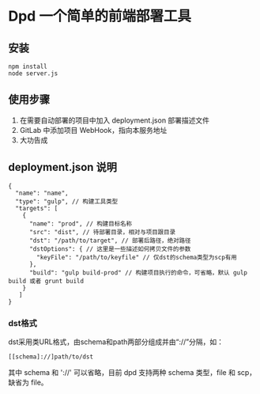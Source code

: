 Dpd  一个简单的前端部署工具
=========================


## 安装

~~~
npm install
node server.js
~~~

## 使用步骤

1. 在需要自动部署的项目中加入 deployment.json 部署描述文件
2. GitLab 中添加项目 WebHook，指向本服务地址
3. 大功告成

## deployment.json 说明

```
{
  "name": "name",
  "type": "gulp", // 构建工具类型
  "targets": [
    {
      "name": "prod", // 构建目标名称
      "src": "dist", // 待部署目录，相对与项目跟目录
      "dst": "/path/to/target", // 部署后路径，绝对路径
      "dstOptions": { // 这里是一些描述如何拷贝文件的参数
        "keyFile": "/path/to/keyfile" // 仅dst的schema类型为scp有用
      },
      "build": "gulp build-prod" // 构建项目执行的命令，可省略，默认 gulp build 或者 grunt build
    }
   ]
}
```

### dst格式

dst采用类URL格式，由schema和path两部分组成并由“://”分隔，如：

```
[[schema]://]path/to/dst
```

其中 schema 和 '://' 可以省略，目前 dpd 支持两种 schema 类型，file 和 scp，缺省为 file。

